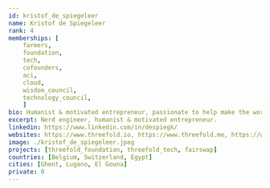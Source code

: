 ```yaml
---
id: kristof_de_spiegeleer
name: Kristof de Spiegeleer
rank: 4
memberships: [
    farmers, 
    foundation, 
    tech, 
    cofounders, 
    aci, 
    cloud, 
    wisdom_council, 
    technology_council,
    ]
bio: Humanist & motivated entrepreneur, passionate to help make the world a better place. Kristof strongly believes there is need for a neutral internet owned by millions.
excerpt: Nerd engineer, humanist & motivated entrepreneur.
linkedin: https://www.linkedin.com/in/despiegk/
websites: https://www.threefold.io, https://www.threefold.me, https://www.incubaid.com/
image: ./kristof_de_spiegeleer.jpeg
projects: [threefold_foundation, threefold_tech, fairswap]
countries: [Belgium, Switzerland, Egypt]
cities: [Ghent, Lugano, El Gouna]
private: 0
---
```

